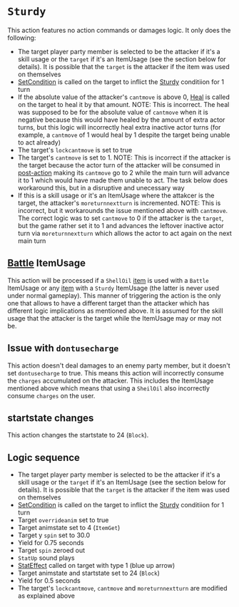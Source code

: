 # `Sturdy`

This action features no action commands or damages logic. It only does the following:

- The target player party member is selected to be the attacker if it's a skill usage or the `target` if it's an ItemUsage (see the section below for details). It is possible that the `target` is the attacker if the item was used on themselves
- [SetCondition](../../Actors%20states/Conditions%20methods/SetCondition.md) is called on the target to inflict the [Sturdy](../../Actors%20states/BattleCondition/Sturdy.md) conditiion for 1 turn
- If the absolute value of the attacker's `cantmove` is above 0, [Heal](../../Actors%20states/Heal.md) is called on the target to heal it by that amount. NOTE: This is incorrect. The heal was supposed to be for the absolute value of `cantmove` when it is negative because this would have healed by the amount of extra actor turns, but this logic will incorrectly heal extra inactive actor turns (for example, a `cantmove` of 1 would heal by 1 despite the target being unable to act already)
- The target's `lockcantmove` is set to true
- The target's `cantmove` is set to 1. NOTE: This is incorrect if the attacker is the target because the actor turn of the attacker will be consumed in [post-action](../../Battle%20flow/Action%20coroutines/DoAction.md#post-action) making its `cantmove` go to 2 while the main turn will advance it to 1 which would have made them unable to act. The task below does workaround this, but in a disruptive and unecessary way
- If this is a skill usage or it's an ItemUsage where the attakcer is the target, the attacker's `moreturnnextturn` is incremented. NOTE: This is incorrect, but it workarounds the issue mentioned above with `cantmove`. The correct logic was to set `cantmove` to 0 if the attacker is the `target`, but the game rather set it to 1 and advances the leftover inactive actor turn via `moreturnnextturn` which allows the actor to act again on the next main turn

## [Battle](../../Battle%20flow/Action%20coroutines/UseItem.md#battle) ItemUsage
This action will be processed if a `ShellOil` [item](../../../Enums%20and%20IDs/Items.md) is used with a `Battle` ItemUsage or any [item](../../../Enums%20and%20IDs/Items.md) with a `Sturdy` ItemUsage (the latter is never used under normal gameplay). This manner of triggering the action is the only one that allows to have a different target than the attacker which has different logic implications as mentioned above. It is assumed for the skill usage that the attacker is the target while the ItemUsage may or may not be.

## Issue with `dontusecharge`
This action doesn't deal damages to an enemy party member, but it doesn't set `dontusecharge` to true. This means this action will incorrectly consume the `charges` accumulated on the attacker. This includes the ItemUsage mentioned above which means that using a `SheilOil` also incorrectly consume `charges` on the user.

## startstate changes
This action changes the startstate to 24 (`Block`).

## Logic sequence

- The target player party member is selected to be the attacker if it's a skill usage or the `target` if it's an ItemUsage (see the section below for details). It is possible that the `target` is the attacker if the item was used on themselves
- [SetCondition](../../Actors%20states/Conditions%20methods/SetCondition.md) is called on the target to inflict the [Sturdy](../../Actors%20states/BattleCondition/Sturdy.md) conditiion for 1 turn
- Target `overrideanim` set to true
- Target animstate set to 4 (`ItemGet`)
- Target y `spin` set to 30.0
- Yield for 0.75 seconds
- Target `spin` zeroed out
- `StatUp` sound plays
- [StatEffect](../../Visual%20rendering/StatEffect.md) called on target with type 1 (blue up arrow)
- Target animstate and startstate set to 24 (`Block`)
- Yield for 0.5 seconds
- The target's `lockcantmove`, `cantmove` and `moreturnnextturn` are modified as explained above
